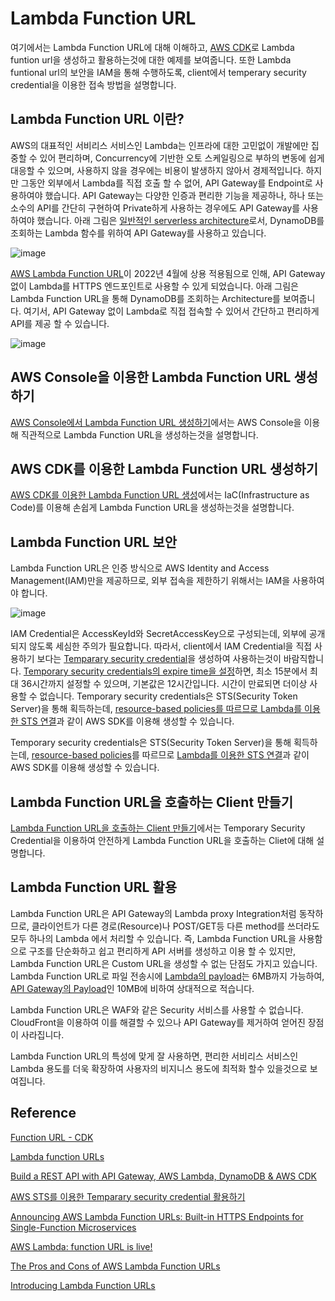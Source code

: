 # Lambda Function URL

여기에서는 Lambda Function URL에 대해 이해하고, [AWS CDK](https://github.com/kyopark2014/technical-summary/blob/main/cdk-introduction.md)로 Lambda funtion url을 생성하고 활용하는것에 대한 예제를 보여줍니다. 또한 Lambda funtional url의 보안을 IAM을 통해 수행하도록, client에서 temperary security credential을 이용한 접속 방법을 설명합니다.


## Lambda Function URL 이란?

AWS의 대표적인 서비리스 서비스인 Lambda는 인프라에 대한 고민없이 개발에만 집중할 수 있어 편리하며, Concurrency에 기반한 오토 스케일링으로 부하의 변동에 쉽게 대응할 수 있으며, 사용하지 않을 경우에는 비용이 발생하지 않아서 경제적입니다. 하지만 그동안 외부에서 Lambda를 직접 호출 할 수 없어, API Gateway를 Endpoint로 사용하여야 했습니다. API Gateway는 다양한 인증과 편리한 기능을 제공하나, 하나 또는 소수의 API를 간단히 구현하여 Private하게 사용하는 경우에도 API Gateway를 사용하여야 했습니다. 아래 그림은 [일반적인 serverless architecture](https://faun.pub/build-a-rest-api-with-api-gateway-aws-lambda-dynamodb-aws-cdk-616d1e17c128)로서, DynamoDB를 조회하는 Lambda 함수를 위하여 API Gateway를 사용하고 있습니다. 

![image](https://user-images.githubusercontent.com/52392004/171417037-0d2f02a3-a09a-4e80-9ab5-5d993b2b9dc9.png)

[AWS Lambda Function URL](https://aws.amazon.com/ko/about-aws/whats-new/2022/04/aws-lambda-function-urls-built-in-https-endpoints/)이 2022년 4월에 상용 적용됨으로 인해, API Gateway없이 Lambda를 HTTPS 엔드포인트로 사용할 수 있게 되었습니다. 아래 그림은 Lambda Function URL을 통해 DynamoDB를 조회하는 Architecture를 보여줍니다. 여기서, API Gateway 없이 Lambda로 직접 접속할 수 있어서 간단하고 편리하게 API를 제공 할 수 있습니다. 

![image](https://user-images.githubusercontent.com/52392004/171504682-3599dbdf-3043-4657-9cf0-fceab7901a42.png)



## AWS Console을 이용한 Lambda Function URL 생성하기

[AWS Console에서 Lambda Function URL 생성하기](https://github.com/kyopark2014/lambda-function-url/blob/main/console.md)에서는 AWS Console을 이용해 직관적으로 Lambda Function URL을 생성하는것을 설명합니다. 

## AWS CDK를 이용한 Lambda Function URL 생성하기
 
[AWS CDK를 이용한 Lambda Function URL 생성](https://github.com/kyopark2014/lambda-function-url/blob/main/cdk-lambda/README.md)에서는 IaC(Infrastructure as Code)를 이용해 손쉽게 Lambda Function URL을 생성하는것을 설명합니다. 

## Lambda Function URL 보안

Lambda Function URL은 인증 방식으로 AWS Identity and Access Management(IAM)만을 제공하므로, 외부 접속을 제한하기 위해서는 IAM을 사용하여야 합니다. 

![image](https://user-images.githubusercontent.com/52392004/171420558-e491ca84-b26e-43c5-af95-a1da86493bb9.png)

IAM Credential은 AccessKeyId와 SecretAccessKey으로 구성되는데, 외부에 공개되지 않도록 세심한 주의가 필요합니다. 따라서, client에서 IAM Credential을 직접 사용하기 보다는 [Temparary security credential](https://docs.aws.amazon.com/ko_kr/IAM/latest/UserGuide/id_credentials_temp.html)을 생성하여 사용하는것이 바람직합니다. [Temporary security credentials의 expire time을 설정](https://docs.aws.amazon.com/sdk-for-java/v1/developer-guide/prog-services-sts.html)하면,  최소 15분에서 최대 36시간까지 설정할 수 있으며, 기본값은 12시간입니다. 시간이 만료되면 더이상 사용할 수 없습니다.
Temporary security credentials은 STS(Security Token Server)을 통해 획득하는데, [resource-based policies를 따르므로 Lambda를 이용한 STS 연결](https://github.com/kyopark2014/aws-security-token-service/tree/main/lambda-for-sts)과 같이 AWS SDK를 이용해 생성할 수 있습니다.


Temporary security credentials은 STS(Security Token Server)을 통해 획득하는데, [resource-based policies](https://docs.amazonaws.cn/en_us/lambda/latest/dg/access-control-resource-based.html)를 따르므로 [Lambda를 이용한 STS 연결](https://github.com/kyopark2014/aws-security-token-service/tree/main/lambda-for-sts)과 같이 AWS SDK를 이용해 생성할 수 있습니다. 

 
## Lambda Function URL을 호출하는 Client 만들기

[Lambda Function URL을 호출하는 Client 만들기](https://github.com/kyopark2014/lambda-function-url/tree/main/client)에서는 Temporary Security Credential을 이용하여 안전하게 Lambda Function URL을 호출하는 Cliet에 대해 설명합니다. 

## Lambda Function URL 활용

Lambda Function URL은 API Gateway의 Lambda proxy Integration처럼 동작하므로, 클라이언트가 다른 경로(Resource)나 POST/GET등 다른 method를 쓰더라도 모두 하나의 Lambda 에서 처리할 수 있습니다. 즉, Lambda Function URL을 사용함으로 구조를 단순화하고 쉽고 편리하게 API 서버를 생성하고 이용 할 수 있지만, Lambda Function URL은 Custom URL을 생성할 수 없는 단점도 가지고 있습니다. Lambda Function URL로 파일 전송시에 [Lambda의 payload](https://docs.aws.amazon.com/lambda/latest/dg/gettingstarted-limits.html)는 6MB까지 가능하여, [API Gateway의 Payload](https://docs.aws.amazon.com/apigateway/latest/developerguide/limits.html)인 10MB에 비하여 상대적으로 적습니다. 

Lambda Function URL은 WAF와 같은 Security 서비스를 사용할 수 없습니다. CloudFront을 이용하여 이를 해결할 수 있으나 API Gateway를 제거하여 얻어진 장점이 사라집니다. 


Lambda Function URL의 특성에 맞게 잘 사용하면, 편리한 서비리스 서비스인 Lambda 용도를 더욱 확장하여 사용자의 비지니스 용도에 최적화 할수 있을것으로 보여집니다.  
 
## Reference 
  
[Function URL - CDK](https://docs.aws.amazon.com/cdk/api/v1/docs/aws-lambda-readme.html#function-url)

  
[Lambda function URLs](https://docs.aws.amazon.com/lambda/latest/dg/lambda-urls.html?icmpid=docs_lambda_help)
    
[Build a REST API with API Gateway, AWS Lambda, DynamoDB & AWS CDK](https://faun.pub/build-a-rest-api-with-api-gateway-aws-lambda-dynamodb-aws-cdk-616d1e17c128)

[AWS STS를 이용한 Temparary security credential 활용하기](https://github.com/kyopark2014/aws-security-token-service)

[Announcing AWS Lambda Function URLs: Built-in HTTPS Endpoints for Single-Function Microservices](https://aws.amazon.com/ko/blogs/aws/announcing-aws-lambda-function-urls-built-in-https-endpoints-for-single-function-microservices/)

[AWS Lambda: function URL is live!](https://lumigo.io/blog/aws-lambda-function-url-is-live/)

[The Pros and Cons of AWS Lambda Function URLs](https://levelup.gitconnected.com/the-pros-and-cons-of-aws-lambda-function-urls-5868c9dacf20)

[Introducing Lambda Function URLs](https://dev.to/aws-builders/introducing-lambda-function-urls-4ahd)


